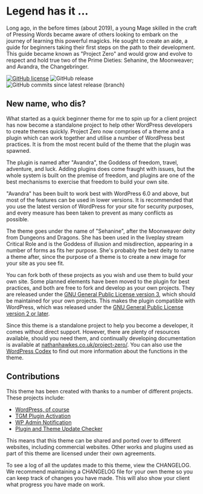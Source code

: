 # Legend has it ...
Long ago, in the before times (about 2019), a young Mage skilled in the craft of Pressing Words became aware of others looking to embark on the journey of learning this powerful magicks.  He sought to create an aide, a guide for beginners taking their first steps on the path to their development.  This guide became known as "Project Zero" and would grow and evolve to respect and hold true two of the Prime Dieties: Sehanine, the Moonweaver; and Avandra, the Changebringer.

[![GitHub license](https://img.shields.io/github/license/cocodedesigns/cocode-zero?style=for-the-badge)](https://raw.githubusercontent.com/cocodedesigns/cocode-zero/master/LICENSE.md)
![GitHub release](https://img.shields.io/github/release/cocodedesigns/cocode-zero?style=for-the-badge)
![GitHub commits since latest release (branch)](https://img.shields.io/github/commits-since/cocodedesigns/cocode-zero/latest/master?style=for-the-badge)

## New name, who dis?
What started as a quick beginner theme for me to spin up for a client project has now become a standalone project to help other WordPress developers to create themes quickly.  Project Zero now comprises of a theme and a plugin which can work together and utilise a number of WordPress best practices.  It is from the most recent build of the theme that the plugin was spawned.

The plugin is named after "Avandra", the Goddess of freedom, travel, adventure, and luck.  Adding plugins does come fraught with issues, but the whole system is built on the premise of freedom, and plugins are one of the best mechanisms to exercise that freedom to build your own site.

"Avandra" has been built to work best with WordPress 6.0 and above, but most of the features can be used in lower versions.  It is recommended that you use the latest version of WordPress for your site for security purposes, and every measure has been taken to prevent as many conflicts as possible.

The theme goes under the name of "Sehanine", after the Moonweaver deity from Dungeons and Dragons.  She has been used in the liveplay stream Critical Role and is the Goddess of illusion and misdirection, appearing in a number of forms as fits her purpose.  She's probably the best deity to name a theme after, since the purpose of a theme is to create a new image for your site as you see fit.

You can fork both of these projects as you wish and use them to build your own site.  Some planned elements have been moved to the plugin for best practices, and both are free to fork and develop as your own projects.  They are released under the [GNU General Public License version 3](https://www.gnu.org/licenses/gpl-3.0.en.html), which should be maintained for your own projects.  This makes the plugin compatible with WordPress, which was released under the [GNU General Public License version 2 or later](https://www.gnu.org/licenses/gpl-2.0.en.html).

Since this theme is a standalone project to help you become a developer, it comes without direct support.  However, there are plenty of resources available, should you need them, and continually developing documentation is available at [nathanhawkes.co.uk/project-zero/](https://www.nathanhawkes.co.uk/project-zero/).  You can also use the [WordPress Codex]([https://](https://developer.wordpress.org/reference/)) to find out more information about the functions in the theme.

## Contributions
This theme has been created with thanks to a number of different projects. These projects include:

* [WordPress, of course](https://wordpress.org/)
* [TGM Plugin Activation](http://tgmpluginactivation.com/)
* [WP Admin Notification](https://github.com/askupasoftware/wp-admin-notification/)
* [Plugin and Theme Update Checker](https://github.com/YahnisElsts/plugin-update-checker/)

This means that this theme can be shared and ported over to different websites, including commercial websites. Other works and plugins used as part of this theme are licensed under their own agreements.

To see a log of all the updates made to this theme, view the CHANGELOG.  We recommend maintaining a CHANGELOG file for your own theme so you can keep track of changes you have made. This will also show your client what progress you have made on work.